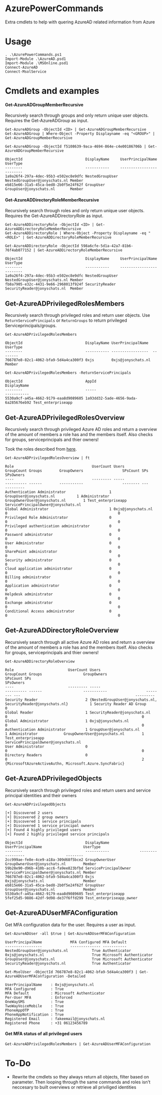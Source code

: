 # AzurePowerCommands
Extra cmdlets to help with quering AzureAD related information from Azure

# Usage
```
. .\AzurePowerCommands.ps1
Import-Module .\AzureAD.psd1
Import-Module .\MSOnline.psd1
Connect-AzureAD
Connect-MsolService
```

# Cmdlets and examples
#### Get-AzureADGroupMemberRecursive
Recursively search through groups and only return unique user objects. Requires the Get-AzureADGroup as input.

```
Get-AzureADGroup -ObjectId <ID> | Get-AzureADGroupMemberRecursive
Get-AzureADGroup | Where-Object -Property Displayname -eq "<GROUP>" | Get-AzureADGroupMemberRecursive
```

```
Get-AzureADGroup -ObjectId f5108639-9aca-4694-864e-c4e00186706b | Get-AzureADGroupMemberRecursive

ObjectId                             DisplayName     UserPrincipalName             UserType
--------                             -----------     -----------------             --------
1a9a26f4-297a-4dec-95b3-e502ec8e9dfc NestedGroupUser NestedGroupUser@jonyschats.nl Member
eb815e66-31a5-45ca-bed8-2b0f5e24f62f GroupUser       GroupUser@jonyschats.nl       Member
```

#### Get-AzureADDirectoryRoleMemberRecursive
Recursively search through roles and only return unique user objects. Requires the Get-AzureADDirectoryRole as input.

```
Get-AzureADDirectoryRole -ObjectId <ID> | Get-AzureADDirectoryRoleMemberRecursive
Get-AzureADDirectoryRole | Where-Object -Property Displayname -eq "<ROLE>" | Get-AzureADDirectoryRoleMemberRecursive
```

```
Get-AzureADDirectoryRole -ObjectId 598a6cfe-5d1a-42a7-81b6-76f4ab077152 | Get-AzureADDirectoryRoleMemberRecursive

ObjectId                             DisplayName     UserPrincipalName             UserType
--------                             -----------     -----------------             --------
1a9a26f4-297a-4dec-95b3-e502ec8e9dfc NestedGroupUser NestedGroupUser@jonyschats.nl Member
fb8a7905-e32c-4431-9e66-2968013f924f SecurityReader  SecurityReader@jonyschats.nl  Member
```

## Get-AzureADPrivilegedRolesMembers
Recursively search through privileged roles and return user objects. Use `ReturnServicePrincipals` or `ReturnGroups` to return privileged Serviceprincipals/groups.

```
Get-AzureADPrivilegedRolesMembers

ObjectId                             DisplayName UserPrincipalName  UserType
--------                             ----------- -----------------  --------
766787e8-82c1-4062-bfa9-5d4a4ca300f3 0xjs        0xjs@jonyschats.nl Member
```

```
Get-AzureADPrivilegedRolesMembers -ReturnServicePrincipals

ObjectId                             AppId                                DisplayName
--------                             -----                                -----------
5530a9cf-a45a-4662-9179-eaa8d9089605 1a93dd32-5ade-4656-9ada-6a285676eb92 Test_enterpriseapp
```

## Get-AzureADPrivilegedRolesOverview
Recursively search through privileged Azure AD roles and return a overview of the amount of members a role has and the members itself. Also checks for groups, serviceprincipals and thier owners! 

Took the roles described from [here](https://learn.microsoft.com/en-us/azure/active-directory/conditional-access/howto-conditional-access-policy-admin-mfa).

```
Get-AzureADPrivilegedRolesOverview | ft

Role                                    UserCount Users                   GroupCount Groups        GroupOwners                  SPsCount SPs                SPsOwners
----                                    --------- -----                   ---------- ------        -----------                  -------- ---                ---------
Authentication Administrator                    1 GroupUser@jonyschats.nl          1 Administrator GroupOwnerUser@jonyschats.nl        1 Test_enterpriseapp ServicePrincipalOwner@jonyschats.nl
Global Administrator                            1 0xjs@jonyschats.nl               0                                                   0
Privileged Role Administrator                   0                                  0                                                   0
Privileged authentication administrator         0                                  0                                                   0
Password administrator                          0                                  0                                                   0
User Administrator                              0                                  0                                                   0
SharePoint administrator                        0                                  0                                                   0
Security administrator                          0                                  0                                                   0
Cloud application administrator                 0                                  0                                                   0
Billing administrator                           0                                  0                                                   0
Application administrator                       0                                  0                                                   0
Helpdesk administrator                          0                                  0                                                   0
Exchange administrator                          0                                  0                                                   0
Conditional Access administrator                0                                  0                                                   0
```

## Get-AzureADDirectoryRoleOverview
Recursively search through all active Azure AD roles and return a overview of the amount of members a role has and the members itself. Also checks for groups, serviceprincipals and thier owners!

```
Get-AzureADDirectoryRoleOverview

Role                         UserCount Users                                                         GroupCount Groups                   GroupOwners                  SPsCount SPs                                                     SPsOwners
----                         --------- -----                                                         ---------- ------                   -----------                  -------- ---                                                     ---------
Security Reader                      2 {NestedGroupUser@jonyschats.nl, SecurityReader@jonyschats.nl}          1 Security Reader AD Group                                     0
Global Reader                        1 SecurityReader@jonyschats.nl                                           0                                                              0
Global Administrator                 1 0xjs@jonyschats.nl                                                     0                                                              0
Authentication Administrator         1 GroupUser@jonyschats.nl                                                1 Administrator            GroupOwnerUser@jonyschats.nl        1 Test_enterpriseapp                                      ServicePrincipalOwner@jonyschats.nl
User Administrator                   0                                                                        0                                                              0
Directory Readers                    0                                                                        0                                                              2 {MicrosoftAzureActiveAuthn, Microsoft.Azure.SyncFabric}
```

## Get-AzureADPrivilegedObjects
Recursively search through privileged roles and return users and service principal identities and their owners

```
Get-AzureADPrivilegedObjects

[+] Discovered 2 users
[+] Discovered 2 group owners
[+] Discovered 1 service principals
[+] Discovered 1 service principal owners
[+] Found 4 highly privileged users
[+] Found 2 highly privileged service principals

ObjectId                             DisplayName              UserPrincipalName                   UserType
--------                             -----------              -----------------                   --------
2cc999ae-fe8e-4ce9-a18a-309d68f5bce2 GroupOwnerUser           GroupOwnerUser@jonyschats.nl        Member
59b28e90-d96b-410b-acc6-fa9ee823bfbd ServicePrincipalOwner    ServicePrincipalOwner@jonyschats.nl Member
766787e8-82c1-4062-bfa9-5d4a4ca300f3 0xjs                     0xjs@jonyschats.nl                  Member
eb815e66-31a5-45ca-bed8-2b0f5e24f62f GroupUser                GroupUser@jonyschats.nl             Member
5530a9cf-a45a-4662-9179-eaa8d9089605 Test_enterpriseapp
5fef25d5-9886-42df-9d98-de37f6ffd299 Test_enterpriseapp_owner
```

## Get-AzureADUserMFAConfiguration
Get MFA configuration data for the user. Requires a user as input.

```
Get-AzureADUser -all $true | Get-AzureADUserMFAConfiguration

UserPrincipalName             MFA Configured MFA Default
-----------------             -------------- -----------
NestedGroupUser@jonyschats.nl           True Authenticator
0xjs@jonyschats.nl                      True Microsoft Authenticator
GroupUser@jonyschats.nl                 True Microsoft Authenticator
SecurityReader@jonyschats.nl            True Authenticator
```

```
Get-MsolUser -ObjectId 766787e8-82c1-4062-bfa9-5d4a4ca300f3 | Get-AzureADUserMFAConfiguration -Detailed

UserPrincipalName    : 0xjs@jonyschats.nl
MFA Configured       : True
MFA Default          : Microsoft Authenticator
Per-User MFA         : Enforced
OneWaySMS            : True
TwoWayVoiceMobile    : True
PhoneAppOTP          : True
PhoneAppNotification : True
Registered Email     : fakeemail@jonyschats.nl
Registered Phone     : +31 06123456789
```

#### Get MFA status of all privileged users
```
Get-AzureADPrivilegedRolesMembers | Get-AzureADUserMFAConfiguration
```

# To-Do
- Rewrite the cmdlets so they always return all objects, filter based on parameter. Then looping through the same commands and roles isn't neccesary to built overviews or retrieve all priviliged identities
